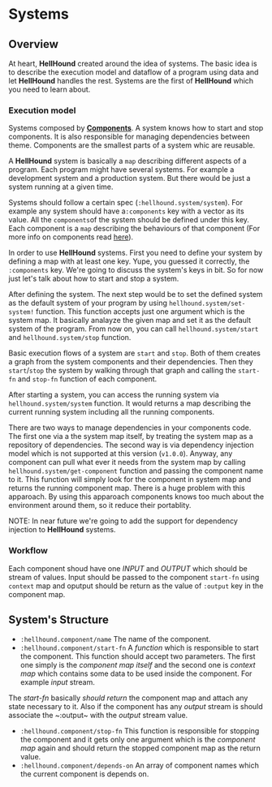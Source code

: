 # Systems

## Overview
At heart, **HellHound** created around the idea of systems. The basic idea is to describe the execution model and
dataflow of a program using data and let **HellHound** handles the rest. Systems are the first of **HellHound**
which you need to learn about.

### Execution model
Systems composed by [**Components**](./Components.md). A system knows how to start and stop components. It is also
responsible for managing dependencies between theme. Components are the smallest parts of a system whic are reusable.

A **HellHound** system is basically a `map` describing different aspects of a program. Each program might have several
systems. For example a development system and a production system. But there would be just a system running at a given
time.

Systems should follow a certain spec (`:hellhound.system/system`). For example any system should have a`:components` key
with a vector as its value. All the `components`of the system should be defined under this key. Each component is a `map`
describing the behaviours of that component (For more info on components read [here](./Components.md)).

In order to use **HellHound** systems. First you need to define your system by defining a map with at least one key. Yupe,
you guessed it correctly, the `:components` key. We're going to discuss the system's keys in bit. So for now just let's
talk about how to start and stop a system.

After defining the system. The next step would be to set the defined system as the default system of your program by using
`hellhound.system/set-system!` function. This function accepts just one argument which is the system map. It basically
analayze the given map and set it as the default system of the program. From now on, you can call `hellhound.system/start`
and `hellhound.system/stop` function.

Basic execution flows of a system are `start` and `stop`. Both of them creates a graph from the system components and their
dependencies. Then they `start`/`stop` the system by walking through that graph and calling the `start-fn` and `stop-fn`
function of each component.

After starting a system, you can access the running system via `hellhound.system/system` function. It would returns a map
describing the current running system including all the running components.

There are two ways to manage dependencies in your components code. The first one via a the system map itself, by treating
the system map as a repository of dependencies. The second way is via dependency injection model which is not supported
at this version (`v1.0.0`). Anyway, any component can pull what ever it needs from the system map by calling
`hellhound.system/get-component` function and passing the component name to it. This function will simply look for the
component in system map and returns the running component map. There is a huge problem with this apparoach. By using this
apparoach components knows too much about the environment around them, so it reduce their portablity.

NOTE: In near future we're going to add the support for dependency injection to **HellHound** systems.


### Workflow
Each component shoud have one *INPUT* and *OUTPUT* which should be stream of values. Input should be passed
to the component `start-fn` using `context` map and oputput should be return as the value of `:output` key
in the component map.

## System's Structure


* `:hellhound.component/name`
The name of the component.
* `:hellhound.component/start-fn`
A *function* which is responsible to start the component. This function should accept two parameters.
The first one simply is the *component map itself* and the second one is *context map* which contains
some data to be used inside the component. For example *input* stream.

The *start-fn* basically *should return* the component map and attach any state necessary to it. Also
if the component has any *output* stream is should associate the ~:output~ with the *output* stream value.
* `:hellhound.component/stop-fn`
This function is responsible for stopping the component and it gets only one argument which is the *component map*
again and should return the stopped component map as the return value.
* `:hellhound.component/depends-on`
An array of component names which the current component is depends on.

